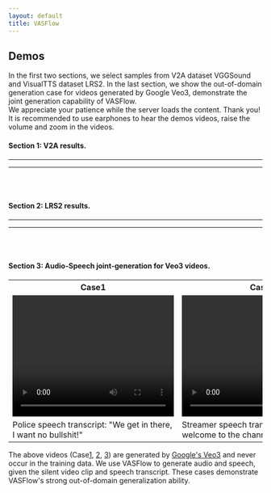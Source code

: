 ```yaml
---
layout: default
title: VASFlow
---
```




<div class="post">
	<h2 class="pageTitle">Demos</h2>
	<p>
In the first two sections, we select samples from V2A dataset VGGSound and VisualTTS dataset LRS2. In the last section, we show the out-of-domain generation case for videos generated by Google Veo3, demonstrate the joint generation capability of VASFlow.
    <br>
We appreciate your patience while the server loads the content. Thank you! It is recommended to use earphones to hear the demos videos, raise the volume and zoom in the videos.
    </p>
</div>








<h4 class="pageTitle">Section 1: V2A results.</h4>

<hr>
<hr>
<br>
<br>
<h4 class="pageTitle">Section 2: LRS2 results.</h4>
<hr>
<hr>
<br>
<br>
<h4 class="pageTitle">Section 3: Audio-Speech joint-generation for Veo3 videos.</h4>

<table border="0"> <!-- 表格边框设置为1 -->
    <tr> <!-- 表格的一行 -->
        <th style="width: 320px;">Case1</th> <!-- 表头单元格 -->
        <th style="width: 320px;">Case2</th> <!-- 表头单元格 -->
		<th style="width: 320px;">Case3</th> <!-- 表头单元格 -->
    </tr>
    <tr> <!-- 表格的另一行 -->
        <td> <!-- 表格的单元格 -->
            <video width="320" height="240" controls>
                <source src="./assets/veo3/car_police_05_replace_audio.mp4" type="video/mp4">
                您的浏览器不支持视频标签。
            </video>
        </td>
		<td> <!-- 表格的单元格 -->
            <video width="320" height="240" controls>
                <source src="./assets/veo3/keyboard_woman_06_replace_audio.mp4" type="video/mp4">
                您的浏览器不支持视频标签。
            </video>
        </td>
		<td> <!-- 表格的单元格 -->
            <video width="320" height="240" controls>
                <source src="./assets/veo3/man_zombie2_07_replace_audio.mp4" type="video/mp4">
                您的浏览器不支持视频标签。
            </video>
        </td>
    </tr>
    <tr> <!-- 表格的另一行 -->
        <td> <!-- 表格的单元格 -->
			Police speech transcript: "We get in there, I want no bullshit!"
        </td>
		<td> <!-- 表格的单元格 -->
			Streamer speech transcript: "Hi, and welcome to the channel."
        </td>
		<td> <!-- 表格的单元格 -->
			Soldier speech transcript: "Eat lead, zombie scum!"
        </td>
    </tr>
</table>



The above videos (Case[1](https://petapixel.com/2025/05/22/10-insane-videos-from-googles-veo-3-ai-that-will-blow-your-mind/), [2](https://github.com/jax-explorer/awesome-veo3-videos), [3](https://github.com/jax-explorer/awesome-veo3-videos)) are generated by [Google's Veo3](https://gemini.google/overview/video-generation/) and never occur in the training data. We use VASFlow to generate audio and speech, given the silent video clip and speech transcript. These cases demonstrate VASFlow's strong out-of-domain generalization ability.
